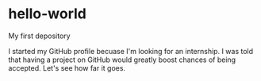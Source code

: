 # hello-world

My first depository

I started my GitHub profile becuase I'm looking for an internship. I was told that having a project on GitHub would greatly boost chances of being accepted. Let's see how far it goes.
